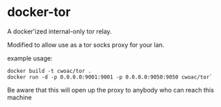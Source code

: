 docker-tor
==========

A docker'ized internal-only tor relay.

Modified to allow use as a tor socks proxy for your lan.

example usage:

    docker build -t cwoac/tor .
    docker run -d -p 0.0.0.0:9001:9001 -p 0.0.0.0:9050:9050 cwoac/tor`

Be aware that this will open up the proxy to anybody who can reach this machine
